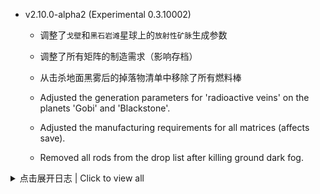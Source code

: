 - v2.10.0-alpha2 (Experimental 0.3.10002)
  + 调整了`戈壁`和`黑石岩滩`星球上的`放射性矿脉`生成参数
  + 调整了所有矩阵的制造需求（影响存档）
  + 从击杀地面黑雾后的掉落物清单中移除了所有燃料棒

  + Adjusted the generation parameters for 'radioactive veins' on the planets 'Gobi' and 'Blackstone'.
  + Adjusted the manufacturing requirements for all matrices (affects save).
  + Removed all rods from the drop list after killing ground dark fog.


<details>
  <summary>点击展开日志 | Click to view all </summary>


- v2.10.0-alpha1 量子秘域 | Quantum Enclaves
  + 修复了传送带两端颜色不正确的问题（感谢starfi5h的工作）
  + 修复了在`高频激光塔`攻击时升降级导致的存档损坏问题（影响存档）
  + 调整了黑雾掉落物`能量碎片`的燃料类型
  + 调整了黑雾制造台`物质重组工厂`的制造速度为8x
  + 调整了黑雾熔炉和制造台的升降级路线
  + 调整了`量子储物箱`的容量为80（影响存档）
  + （实验性功能，可能会造成性能问题）为`量子储物箱`添加频道功能，不同频道间的物品不共享（影响存档）

  + Fixed the issue with incorrect colors at both ends of the conveyor belts (Thanks to starfi5h's work)
  + Fixed the save file corruption caused by leveling up or down during attacks by the High-Frequency Laser Tower (affects save)
  + Adjusted the fuel type of the Energy Shard, a drop from the Dark Fog
  + Set the production speed of Re-composing Assembler to 8x
  + Adjusted the upgrade paths for the Dark Fog Furnace and Re-composing Assembler
  + Adjusted the capacity of the Quantum Storage to 80 (affects save)
  + (Experimental feature, may cause performance issues) Added channel functionality to the Quantum Storage, items are not shared between different channels (affects save)


- v2.9.13
  + 适配版本v0.10.30.23292
  + 集装改良科技升级研究完毕后，调整集装分拣器速度为240物品/秒 （感谢萌泪酱的工作）
  + 重新添加配方堆积逻辑配置项
  + 下调建造在地核钻井上的地热发电站的基础产出 (300% -> 200%)

  + Adaptation of version v0.10.30.23292
  + Adjusted the speed of the Pile Sorter to 240/s after the research of the Pile Sorter Upgrade was completed (thanks
    to MengleiFudge for the work)
  + Re-added recipe stacking logic configuration item
  + Downgraded the base energy output of Geothermal Power Station built on Core Driller (300% -> 200%)


- v2.9.12
  + 调整与`深空来敌 v3.0.0`、`更多巨构 v1.3.7` mod的兼容性

  + Adjust compatibility with `TheyComeFromVoid v3.0.0`, `MoreMegaStructures v1.3.7` mod


- v2.9.11
  + 适配NebulaMultiplayerModApi版本2.0.0

+ Adaptation of NebulaMultiplayerModApi-2.0.0


- v2.9.10
  + 修复模型ID迁移导致的存档兼容问题

  + Fix save compatibility issue caused by model ID migration in v2.9.9


- v2.9.9
  + 适配版本v0.10.29.21904

  + Adaptation of version v0.10.29.21904


- v2.9.8
  + 发电厂在燃尽燃料棒后会返回空燃料棒
  + 为`物质回收`配方添加新特性：若背包未满，输入的建筑物品可返还自身的75%制造原料到背包中

  + Power Plants return empty fuel rods when rods are burned out
  + Add new feature to `Matter Recovery` recipes: incoming construction items return 75% of their own manufacturing
    materials to the package (if the package is not full)


- v2.9.7
  + 适配版本v0.10.28.21247

  + Adaptation of version v0.10.28.21247


- v2.9.6
  + 修复与 `GalacticScale` mod的兼容问题
  + 调整了`高频激光塔 MK.I`的伤害和激光特效
  + 调整了部分文案

  + Fixed compatibility issue with `GalacticScale` mod
  + Adjusted the damage and effect of the `Laser Tower MK.I`
  + Adjust some text


- v2.9.5
  + 适配版本v0.10.28.21172
  + 修复了量子储物箱存档后数据丢失的问题（影响存档）
  + 修复了巨型建筑数据读取异常的问题

  + Adaptation of version v0.10.28.21172
  + Fixed Quantum Dopot data lost after archiving (affects save)
  + Fixed mega buildings data reading anomalies


- v2.9.4
  + 修复了炮台UI不能手动填充对应子弹的问题
  + 修复了化工厂特效缺失的问题
  + 调整`钛晶石`的制造需求为3`钛块`+1`聚苯硫醚`，3`钛块`+1`有机晶体`（高效）（影响存档）
  + 调整了mod物品的掉落概率
  + 下调了地面黑雾的等级耐久度加成（3倍->2倍）
  + 取消了`羰基合成`、`氨氧化`、`三氯化铁`、`四氢双环戊二烯`配方的特殊堆积逻辑

  + Fixed turret UI not able to fill corresponding bullets manually
  + Fixed the missing chemical plant effects
  + Adjusted `Titanium Crystals` manufacturing requirements to 3 `Titanium Ingot` + 1 `Polyphenylene Sulfide` or
    3 `Titanium Ingot` + 1 `Organic Crystals` (advenced) (affects save)
  + Adjusted the drop probability of mod items
  + Downgraded durability bonus of Dark Frog ground units (3x -> 2x)
  + Removed special stacking logic
    for `Hydroformylation`, `Ammonia Oxidation`, `Ferric Trichloride`, `Tetrahydrocyclopentadiene` recipes


- v2.9.3
  + 修复了量子储物箱的一系列Bug
  + 修复传送带颜色不正确的问题

  + Fixed a series of bugs about Quantum Dopot
  + Fixed incorrect color of conveyor belt


- v2.9.2
  + 调整了部分科技的需求
  + 调整了`高频激光塔 MK.II`的攻击距离和伤害
  + 移除`高斯机枪塔 MK.II`
  + 添加`聚爆加农炮 MK.II`

  + Adjusted requirements for some teches
  + Adjusted the attack range and damage of the `Laser Tower MK.II`
  + Removed the `Gauss Turret MK.II`
  + Added `Implosion Cannon MK.II`


- v2.9.0 群星之影 | Shadows of the Galaxy
  + 适配版本v0.10.28.21014
  + 为巨型建筑添加单独的快捷建造按钮
  + 移除了`复合矩阵`的解离特性
  + 移除了终极科技线
  + 提高了`地热发电站`的发电量
  + 重新制作了掉落物外观
  + 重新设计了聚合物相关配方（影响存档）
  + 添加了新的光学处理器以及其相关的物品
  + 调整了部分物品的配方（影响存档）
  + 调整了部分建筑的配方（影响存档）
  + 添加新矿物`硫矿`并调整了相应配方（影响存档）
  + 调整了部分配方及物品的图标
  + 下调了`量子芯片`的原料需求
  + 移除了`大气采集站`的建造位置限制
  + 添加`快速开局`模式
  + 调整了部分星球的介绍
  + 调整了物质分解配方的产出
  + 调整了飞行仓拆除产出
  + 调整了`导弹防御塔`与`磁化电浆炮`的攻击距离
  + 调整了制造类巨型建筑的制造速度、耗电、配方时间及原料需求
  + 新增伊卡洛斯燃料舱在燃尽燃料棒后会返回空燃料棒到背包的功能
  + 调整了部分武器和弹药的数值
  + 调整了黑雾地面建筑和单位的耐久度
  + 将科技探索模式调整为默认开启（可在设置中关闭）

  + Adaptation of version v0.10.28.21014
  + Added separate quick build button for mega buildings
  + Removed the dissociation feature of `composite matrixs`
  + Removed Ultimate Technology Line
  + Increased power generation from geothermal
  + Reworked trash appearance
  + Added optical processor and associated items
  + Redesigned polymer related recipes (affects save)
  + Adjusted requirements for some items (affects save)
  + Adjusted some building recipes (affects save)
  + Added new mineral `Sulfur Ore` and adjusted recipe accordingly (affects save)
  + Adjusted some recipe and item icons
  + Downgraded ingredient requirements for `Quantum Chip`
  + Removal of restrictions on the location of `Atmospheric Collect Station`
  + Add `Fast Start` mode
  + Adjusted the description of some planets
  + Adjusted the output of Matter Disintegration Recipe
  + Adjusted the output of the Flight Silo dismantling
  + Adjusted the attack distance of Missile Towers and Magnetized Plasma Cannons
  + Adjusted manufacturing speed, power consumption, recipe time, and raw material requirements for manufacturing
    megastructures.
  + Added the ability for the Icarus Fuel Pod to return empty fuel rods to the backpack after exhausting them
  + Adjusted some weapon and ammo values
  + Adjusted durability of Dark Frog ground structures and units
  + Adjusted tech exploration mode to be on by default (can be turned off in settings)


- v2.9.0 (Experimental 0.2.13)
  + 调整了部分武器和弹药的数值
  + 调整了黑雾地面建筑和单位的耐久度
  + 修复了信号界面图标缺失的问题

  + Adjusted some weapon and ammo values
  + Adjusted durability of Dark Frog ground structures and units.
  + Fixed missing signal icon


- v2.9.0-alpha2 (Experimental 0.2.12)
  + 修复了建造栏建筑位置错误的问题
  + 修复了`动力引擎`科技位置不正确的问题
  + 修复了文本本地化语言读取不正确的问题
  + 修复了`量子储物仓`存读档后数据丢失的问题
  + 修复了`卫星配电站`制造速度不正确的问题
  + 修复了物流塔单条传送带输出被限制在1800/min的问题
  + 修复了机甲自定义钨块强度与密度数据不正确的问题
  + 调整了部分建筑的制造需求
  + 调整了部分物品的介绍
  + 调整了部分星球的介绍
  + 调整了物质分解配方的产出
  + 调整了`负熵熔炉`的耗电
  + 调整了飞行仓拆除产出
  + 调整了快速开局模式的额外物品的种类和数量
  + 调整了`导弹防御塔`与`磁化电浆炮`的攻击距离
  + 调整了制造类巨型建筑的制造速度、耗电、配方时间及原料需求
  + 新增伊卡洛斯燃料舱在燃尽燃料棒后会返回空燃料棒到背包的功能
  + 新增与`FastTravelEnabler`的兼容补丁
  + 将科技探索模式调整为默认开启（可在设置中关闭）

  + Fixed incorrect placement of buildings in the build bar
  + Fixed incorrect placement of engine tech.
  + Fixed incorrectly localization.
  + Fixed an issue where data of Quantum Dopot was lost when load and save.
  + Fixed incorrect manufacturing speed of Satellite Distribution Stations.
  + Fixed an issue where the output of a single conveyor belt in the Logistics Tower was limited to 1800/min.
  + Adjusted the manufacturing requirements of some buildings.
  + Adjusted the description of some items.
  + Adjusted the description of some planets.
  + Adjusted the output of Matter Disintegration Recipe.
  + Adjusted power consumption of Negentropic Furnace.
  + Adjusted the output of the Flight Silo dismantling
  + Adjusted the types and quantities of extra items in Fast Start Mode
  + Adjusted the attack distance of Missile Towers and Magnetized Plasma Cannons.
  + Adjusted manufacturing speed, power consumption, recipe time, and raw material requirements for manufacturing
    megastructures.
  + Added the ability for the Icarus Fuel Pod to return empty fuel rods to the backpack after exhausting them.
  + Added patch for compatibility with `FastTravelEnabler`.
  + Adjusted tech exploration mode to be on by default (can be turned off in settings)


- v2.9.0-alpha1 (Experimental 0.2.7) 群星之影 | Shadows of the Galaxy
  + 适配版本v0.10.28.20959
  + 为巨型建筑添加单独的快捷建造按钮
  + 移除了`复合矩阵`的解离特性
  + 移除了终极科技线
  + 提高了`地热发电站`的发电量
  + 重新制作了掉落物外观
  + 重新设计了聚合物相关配方（影响存档）
  + 添加了新的光学处理器以及其相关的物品
  + 调整了部分物品的配方（影响存档）
  + 调整了部分建筑的配方（影响存档）
  + 添加新矿物`硫矿`并调整了相应配方（影响存档）
  + 调整了部分配方及物品的图标
  + 下调了`量子芯片`的原料需求
  + 移除了`大气采集站`的建造位置限制
  + 添加`快速开局`模式

  + Adaptation of version v0.10.28.20959
  + Added separate quick build button for mega buildings
  + Removed the dissociation feature of `composite matrixs`
  + Removed Ultimate Technology Line
  + Increased power generation from geothermal
  + Reworked trash appearance
  + Added optical processor and associated items
  + Redesigned polymer related recipes (affects save)
  + Adjusted requirements for some items (affects save)
  + Adjusted some building recipes (affects save)
  + Added new mineral `Sulfur Ore` and adjusted recipe accordingly (affects save)
  + Adjusted some recipe and item icons
  + Downgraded ingredient requirements for `Quantum Chip`
  + Removal of restrictions on the location of `Atmospheric Collect Station`
  + Add `Fast Start` mode


- v2.8.0-beta2 (Experimental 0.2.6)
  + 调整了配方`环氧氯丙烷`、`双酚A`的默认堆积逻辑
  + 调整了部分配方及物品的图标
  + 调整了部分矿物的手动挖掘耗时
  + 添加物品`同位素温差发电机`

  + Adjusted default stacking logic for recipes `Epichlorohydrin`, `Bisphenol A`
  + Adjusted icons for some recipes and items
  + Adjusted manual digging time for some minerals
  + Added item `Radioisotope thermoelectric generator`


- v2.8.0-beta1 (Experimental 0.2.5) 轻韧革新 | Lightweight Evolution
  + 加强与 `GalacticScale` mod的兼容，母星稀有矿物资源现在可正常生成
  + 添加了对mod未正确安装的检测和提示
  + 调整了`小型运载火箭`的制造需求

  + Enhanced compatibility with the `GalacticScale` mod, rare mineral resources from the home planet are now generated
    properly
  + Added detection and hints when mod installed incorrectly
  + Adjusted `Small Launch Vehicle` requirements


- v2.8.0-alpha3 (Experimental 0.2.3)
  + 恢复与 `GalacticScale` mod的兼容
  + 为出生点添加了固定生成的铝矿脉
  + 调整了部分物品的热值
  + 移除了`氨`海洋

  + Added patch for compatibility with the `GalacticScale` mod
  + Added a fixed generation of aluminum veins to the birth point
  + Adjusted the heat value for some items
  + Removed the `Ammonia` ocean


- v2.8.0-alpha2 (Experimental 0.2.2)
  + 重新设计了化学能燃料及对应配方（影响存档）
  + 重新设计了`处理器`及对应配方（影响存档）
  + 重新设计了`湿件主机`对应配方（影响存档）
  + 重新设计了`标准制造单元`的制造需求和可制造的配方类型（影响存档）
  + 调整了开局物资的数量
  + 调整了部分科技
  + 调整了部分物品的图标
  + 添加与 `Planet Vein Utilization` mod的兼容补丁
  + 添加与 `GalacticScale` mod的不兼容提示

  + Redesigned chemical energy fuels and their recipes (affect save)
  + Redesigned `Processor` and their recipes (affect save)
  + Redesigned `Biological computer` and their recipes (affect save)
  + Redesigned `Standard Assembler` requirements and the types of recipes that can be made (affect save)
  + Adjusted the amount of supplies at the start of the game
  + Adjusted some teches
  + Adjusted the icons for some items
  + Added patch for compatibility with the `Planet Vein Utilization` mod
  + Added an incompatibility tip for the `GalacticScale` mod


- v2.8.0-alpha1 (Experimental 0.2.1)
  + 恢复矿物`单极磁石`
  + 添加新矿物`钨矿`、`放射性矿物`并调整了相应配方（影响存档）
  + 添加新矿物`铝矿`并修改了大量配方以适应平衡矿物的需求（影响存档）
  + 调整了裂变燃料的能量数值
  + 调整了物品和配方在UI中的排序和位置
  + 修复了部分文本未被正确替换的问题

  + Restored the mineral `Unipolar Magnet`
  + Added new mineral `Tungsten Ore`, `Radioactive ore` and adjusted recipes accordingly (affect save)
  + Added new mineral `Aluminum Ore` and modified a number of recipes to accommodate new mineral (affect save)
  + Adjusted energy value for fission fuel
  + Adjusted the sorting and placement of items and recipes in selection UI.
  + Fixed some text not being replaced correctly


- v2.7.1-beta1 (Experimental 0.1.7)
  + 移除配方`石墨烯（先进）`,`等离子精炼（高效）`,`有机液体离心`（影响存档）
  + 调整了部分星球的海洋类型（影响存档）
  + 具有特殊海洋类型的星球不再在母星系内生成（影响存档）
  + 移除物品`乙烯`, 调整物品`聚乙烯`为`聚丙烯`并修改相应配方（影响存档）
  + 为`石墨烯（高效）`配方调整了特殊堆积逻辑
  + 调整了大抽水机的出口数量
  + 调整了裂变燃料的需求数值（影响存档）
  + 微调了母星的矿物生成算法，现在生成在海岸的矿物不再被掩埋
  + 修复了部分文本未被正确替换的问题

  + Removed recipes `Graphene (advanced-2)`, `Plasma refining (advanced)`, `Toxic liquid centrifugation` (affect save)
  + Adjusted ocean types of some planets (affect save)
  + Planets with special ocean types no longer spawn in the home system (affect save)
  + Removed item `Ethylene`, changed item `Polyethylene` to `Polypropylene` and modified recipe (affect save)
  + Adjusted special stacking logic for `Graphene (advanced)` recipe
  + Adjusted the pose of the mega pumping machine
  + Adjusted fissile fuel synthesis requirements (affect save)
  + Fine-tuned the home planet's mineral generation algorithm so that minerals generated on the coast are no longer
    buried
  + Fixed some text not being replaced correctly


- Experimental 0.1.6
  + 调整了大气采集站的速度
  + 调整了开局科技解锁状态
  + 修复了部分文本未被正确替换的问题

  + Adjusted the base speed of the atmospheric collection station
  + Adjusted tech unlock status of the opening game
  + Fixed the problem that some texts were not replaced correctly


- Experimental 0.1.5
  + 调整了大抽水机的耗电
  + 提高了大气采集站的基础速度
  + 添加了部分教程文本
  + 储液罐将使用科技解锁的最大堆叠层数输出物品
  + 修复了0.1.4测试版本的更新失误

  + Adjusted the power consumption of the mega pumping machine
  + Improved the base speed of the atmospheric collection station
  + Added some tutorial text
  + Tanks will output items using the maximum stacked layers by the tech
  + Fixed Experimental v0.1.4 update bugs


- Experimental 0.1.4
  + 修改设置项的修改堆积逻辑的影响范围为：除黄字标注外的化工/精炼/反应釜配方
  + 修复了虫洞科技不生效的bug
  + 调整了开局科技解锁状态

  + Changed the scope of setting item to modify stacking logic to chemical/refining/reactor recipes except those marked
  + Fixed the bug that the wormhole technology does not work
  + Adjusted tech unlock status of the opening game


- Experimental 0.1.3
  + 修复了位面熔炉无法复制设置的Bug
  + 提高与 `GalacticScale` mod的兼容性

  + Fixed a bug where dimensional smelters were unable to copy settings
  + Improve compatibility with `GalacticScale` mod


- Experimental 0.1.2
  + 移除光刻透镜
  + 添加配方 `粒子容器（高效）`
  + 调整部分配方的制造设备（制造台 -> 高精度装配线）
  + 下调位面熔炉的科技需求

  + Removed Photolithography Lens
  + Added recipe `Particle Container (High Efficiency)`.
  + Adjusted manufacturing equipment for some recipes (Fabrication Bench -> High Precision Assembly Line).
  + Downgraded tech requirements for dimensional furnaces


- v2.7.0-beta6 (Experimental 0.1.1)
  + 简化了`PBI`的合成路线
  + 提高了`合成氨`的速度
  + 提高了大抽水机的工作速度与耗电
  + 调整了部分配方的堆积逻辑

  + Simplified `PBI` synthesis route.
  + Increased the speed of `Ammonia Synthesis`
  + Improved the speed and power consumption of the mega pumping machine.
  + Adjusted stacking logic for some recipes


- v2.7.0-beta5 (Experimental 0.1.0) 森海之灵 | Forest Spirit
  + 重新设计塑料、科研矩阵、化学能燃料、石油化工的配方及对应科技、物品（影响存档）
    + 重新添加了`光子合并器`、`钛晶石`、`粒子容器`物品
    + 删除了`苯酚`、`二甲苯`、`氯苯`物品，转为新物品`苯`
    + 删除了`丙酮`、`甘油`物品，转为新物品`丙烯`
    + 简化了化学能燃料的配方
    + 简化了`先进机械组件`、`尖端机械组件`、`电磁涡轮`、`超级磁场环`的配方
    + 为`量子芯片`配方添加了`位面过滤器`需求
    + 芯片类配方的产物数量翻倍
    + 删除了`海洋排污`、`大气排污`、`化工技术革新`科技
    + 调整了`结构矩阵`、`信息矩阵`、`引力矩阵`的配方
    + 调整了`引力透镜`、`奇异物质`、`混凝土`的配方
    + 调整了`太阳帆`的配方
  + 为部分配方调整了特殊堆积逻辑
  + 调整了部分科技的前置科技需求
  + 下调了终极目标科技的哈希需求
  + 下调了部分建筑的配方原料需求
  + 调整了部分建筑的耗电量和制造速度
  + 修复了复合矩阵增产点数复制的问题
  + 修复了部分文本翻译不正确的问题
  + 修复了部分文本未被正确替换的问题
  + 在设置里添加了部分MOD设置的说明

  + Redesigned the recipes and corresponding technologies and items of plastic, research matrix, chemical energy fuel,
    and petrochemical (affect save)
    + Re-added `Photon Combiner`, `Titanium Crystal`, `Particle Container` items
    + Removed `Phenol`, `Xylene`, `Chlorobenzene` items, converted to new item `Benzene`
    + Removed `Acetone`, `Glycerol` items, converted to new item `Propylene`
    + Simplified the recipe of chemical energy fuel
    + Simplified the recipe of `Advanced Mechanical Components`, `Sophisticated Mechanical Components`, `Electromagnetic
      Turbine`, `Super Magnetic Ring`
    + Added `Dimensional Filter` requirement to the recipe of `Quantum Chip`
    + Doubled the output of chip recipes
    + Removed `Ocean Emission`, `Atmospheric Emission`, `Chemical Technology Innovation` technologies
    + Adjusted the recipe of `Structure Matrix`, `Information Matrix`, `Gravity Matrix`
    + Adjusted the recipe of `Graviton Lens`, `Strange Matter`, `Concrete`
    + Adjusted the recipe of `Ray Receiver`, `Solar Sail`, `Geothermal Power Plant`
  + Adjusted the special stacking logic of some recipes
  + Adjusted the prerequisite technology requirements of some technologies
  + Lowered the hash requirements of the ultimate goal technologies
  + Lowered the material requirements of some buildings
  + Adjusted the power consumption and manufacturing speed of some buildings
  + Fixed the problem of copying the production point of the composite matrix
  + Fixed the problem of incorrect translation of some texts
  + Fixed the problem that some texts were not replaced correctly
  + Added some MOD settings instructions in the settings


- v2.6.0 原子之心 | Atomic Heart
  + 修复与联机MOD的兼容性问题
  + 调整图标选择界面公式部分的显示
  + 裂变能源重做，缩短科技树，添加MOX燃料棒（影响存档）
  + 提高化学能燃料棒的热值
  + 提高巨型建筑的原料与科技需求（影响存档）
  + 调整部分配方的原料需求（影响存档）
  + 添加`裂变增效`、`先进推进`协调效果

  + Fix the compatibility problem with the multiplayer mod
  + Adjust the display of the formula part of the icon selection interface
  + Redo the fusion energy, shorten the technology tree, and add MOX fuel rod (affect the save)
  + Increase the heat value of the chemical energy fuel rod
  + Increase the material and technology requirements of the mega buildings (affect the save)
  + Adjust the material requirements of some recipes (affect the save)
  + Add `Fusion Enhancement` and `Advanced Propulsion` coordination effects


- v2.5.14
  + 修复已拆除的巨构传送带缓存未及时更新导致物品远程传送的问题
  + 修复`资源采掘`协调效果对`大气采集站`无效的问题
  + 修复`资源采掘`协调效果未在大矿机UI中显示的问题

  + Fix the problem of not updating the cache of dismantled mega buildings conveyor belts in time, causing material
    transfer unexpectedly
  + Fix the problem that the `Unlimited Resource Mining` coordination effect is invalid
    for `Atmospheric Collect Station`
  + Fix the problem that the `Unlimited Resource Mining` coordination effect is not displayed in the Mega Miner UI


- v2.5.13
  + 修复`活性纤维重组`配方无法解锁的问题

  + Fix the problem that the `Active biological fiber reassemble` recipe cannot be unlocked


- v2.5.12
  + 调整部分文案
  + `电磁轨道弹射器`和`垂直发射井`的速度减半
  + 新增配方：`活性纤维重组`、`处理器（极效）`
  + 调整`行星物流塔`的物流运输机的最大数量
  + 调整`聚乙烯（高效）`、`钨矿精炼`的原料需求数量
  + 重新加入硝酸海洋（仅影响新存档）
  + 调整气态巨星、冰巨星的大气成分（仅影响新存档）
  + 添加 `PlanetwideMining` mod 兼容补丁

  + Adjust some text
  + The speed of `Electromagnetic Orbit Launcher` and `Vertical Launching Silo` is halved
  + Add recipe: `Active biological fiber reassemble` and `Processor (advanced-2)`
  + Adjust the max drone number of `Planetary Logistics Station`
  + Adjust the material requirements of `Polyethylene (advanced)` and `Tungsten ore refining`
  + Re-add nitric acid ocean (only affect new save)
  + Adjust the atmospheric composition of the gas giant and ice giant (only affect new save)
  + Add `PlanetwideMining` mod compatibility patch


- v2.5.11
  + 调整`大气采集站`的基础速度
  + 优化建造/拆除`广播式能源塔`时的性能
  + 修复`水电解`配方大气排污效果未生效的问题
  + 调整`偏二甲肼燃料棒`的制造需求
  + 移除`火箭燃料`及其相关配方（仅影响新存档）
  + 在mod冲突时加入红字报错

  + Adjust base speed of `Atmospheric Collect Station`
  + Optimize the performance when building / dismantling `Broadcast energy Tower`
  + Fix the problem that the atmospheric emission effect of the `Water Electrolysis` recipe is not effective
  + Adjust the manufacturing requirements of `Methylamine Fuel Rod`
  + Remove `Rocket Fuel` and its related recipes (only affect new save)
  + Add red text error when mod conflict


- v2.5.10
  + 调整部分文案
  + 调整流速计的最大检测速度
  + 提高了飞行舱的拆除奖励
  + 大气排污效果加入`水电解`配方
  + 调整了TNM的配方
  + 修复了巨型建筑无法触发传送带物品选择界面的问题
  + （更多巨构）修复了多功能集成组件可被手动制造的问题

  + Adjust some text
  + Adjust the maximum speed of the Flow Monitor
  + Increase the dismantling reward of the Flyer
  + Atmospheric Emission effect includes the `Water Electrolysis` recipe
  + Adjust the recipe of TNM
  + Fix the problem that the Mega Buildings cannot trigger the conveyor belt item selection UI
  + (MoreMegaStructures) Fix the problem that the Multi-functional Integrated Component can be manually manufactured


- v2.5.9
  + 调整部分文案
  + 为`大气采集站`添加粒子效果
  + 修复了导致建造`广播式能源塔`时游戏报错的问题
  + 在建有`广播式能源塔`的星球上不再渲染电力范围

  + Adjust some text
  + Add particle effect to `Atmospheric Collect Station`
  + Fix the problem that raise errors when building `Broadcast energy Tower`
  + No longer render the power range on the planet with `Broadcast energy Tower`


- v2.5.8
  + 调整部分图标
  + 调整部分文案
  + 修复已拆除的巨构传送带缓存未及时更新的问题
  + 在`设置-杂项`中添加了一个选项，用于控制是否启用`大气排污`科技效果

  + Adjust some icons
  + Adjust some text
  + Fix the problem of not updating the cache of dismantled mega buildings conveyor belts in time
  + Add an option in the `Settings - Miscellaneous` to control whether to enable the `Atmospheric Emission` technology
    effect


- v2.5.7
  + 修复部分图标缺失的问题

  + Fix the problem of missing icons


- v2.5.6
  + 调整部分图标
  + 调整部分文案
  + 下调部分建筑的建造材料需求
  + 调整部分科技树
  + 调整物流塔的仓储上限和充能功率
  + 新增配方：甘油合成

  + Adjust some icons
  + Adjust some text
  + Downgrade the material requirements of some buildings
  + Adjust the some technologies
  + Adjust the storage capacity and charging power of Logistics Station
  + Add recipe: Glycerol Synthesis


- v2.5.5
  + 调整部分图标
  + 调整物品、配方选择界面的排列顺序
  + （更多巨构）调整`星际组装厂火箭`的制造需求
  + 调整大抽水机的制造时间
  + 调整`垂直发射井`的制造需求

  + Adjust some icons
  + Adjust the arrangement order of items and recipes
  + (MoreMegaStructures) Adjust the requirements of `Interstellar Assembly Plant Rocket`
  + Adjust the manufacturing time of the mega pump
  + Adjust the requirements of `Vertical Launching Silo`


- v2.5.4
  + 调整部分文案
  + 调整`矿物处理厂`的制造需求
  + 调整`矿物处理厂`、`人造恒星`、`裂变能源发电站`的制造时间
  + 调整`氦闪约束器`、`尖端机械组件`的图标
  + 添加`行星协调中心`科技

  + Adjust some text
  + Adjust the requirements of `Mineral Processing Plant`
  + Adjust the manufacturing time of `Mineral processor`, `Artificial Star`, `Fusion Power Station`
  + Adjust the icon of `Helium Flash Restrainer`, `Advanced Mechanical Components`
  + Add `Coordination Center` technology


- v2.5.3
  + 调整部分文案
  + 修复部分流体在储液罐中渲染不正确的问题
  + 为部分科技添加解锁奖励物品（高精度加工技术、星际物流系统、人造恒星、戴森球计划系列科技、巨型建筑系列科技、终极目标系列科技）

  + Adjust some text
  + Fix the problem of incorrect rendering of some fluids in tank
  + Add bonus items for some technologies (High Precision Processing Technology, Interstellar Logistics
    Technology, Artificial Star, Dyson Sphere Project series, Mega Building series, Ultimate Goal series)


- v2.5.2
  + 调整 `LDBTool` mod 缓存文件的生成逻辑，大幅提高mod加载速度（约减少50% MOD加载时间）
  + 提高与 `GalacticScale` mod的兼容性
  + `大气采集站`的建造间距与物流塔不再互相影响
  + `矩阵研究站`研究科技时分拣器可输入`通量矩阵`（不需要`信息矩阵`时）、`空间矩阵`（不需要`引力矩阵`时）和`宇宙矩阵粗坯`
    （不需要`宇宙矩阵`时）
  + 优化部分文案
  + 调整终极科技的哈希需求
  + 屏蔽异常提示（仍无法上传至银河系）

  + Adjust `LDBTool` mod cache file generation logic, greatly improve the mod loading performance (about -50% MOD
    loading time)
  + Improve compatibility with `GalacticScale` mod
  + The construction interval of `Atmospheric Collect Station` and the logistics no longer affect each other
  + Research Station can input `Flux Matrix` (when no `Information Matrix` is required), `Space Matrix` (when
    no `Gravity Matrix` is required) and `Universe Matrix roughcast` (when no `Universe Matrix` is required) when
    researching technology
  + Optimize some text
  + Adjust the hash requirement of the ultimate technologies
  + Block abnormal prompts (still cannot be uploaded to the galaxy)


- v2.5.1
  + 修复了`v2.5.0`版本导致的性能问题

  + Fix the performance problem caused by `v2.5.0` version


- v2.5.0 升格凝想 | Elevational Contemplations
  + 添加 `行星协调中心` ：可为星球添加数种增益效果
  + 添加 `DSPMoreRecipes` mod 兼容补丁
  + 修复了大抽水机的介绍不完整的问题
  + 修复了物质分解设施在断电时不会停止工作的问题
  + 修复了机甲自定义界面物品缺失的问题

  + Add `Coordination Center`: Add a variety of bonuses to the planet
  + Compatible with `DSPMoreRecipes` mod
  + Fix the problem that the introduction of Mega pump is incomplete
  + Fix the problem that the Recycling Factory will not stop working when power off
  + Fix the problem that the item is missing in the custom mecha UI


- v2.4.10
  + 修复了火力发电站燃料需求不正确的问题

  + Fix the problem that the fuel demand of the power plant is incorrect


- v2.4.9
  + 添加 `GalacticScale` mod 部分兼容补丁
  + 修复了`v2.4.6`版本导致的建筑工作时耗电量不正确的问题

  + Add compatibility patch for `GalacticScale` mod
  + Fix the problem that the power consumption of working assemblers since `v2.4.6`


- v2.4.8
  + 添加 `Bottleneck` mod 兼容补丁
  + 添加配置文件，允许设置`大气排污`科技是否出现在科技树中
  + 修复了部分文案问题

  + Compatible with `Bottleneck` mod
  + Add config file, allow to set whether Add `Atmospheric Emission` tech in tech tree
  + Fix a typo


- v2.4.7
  + 修复了未安装巨构MOD时的启动红字问题

  + Fix the problem when starting without MoreMegaStructure mod


- v2.4.6
  + 大幅提高了电解水配方的耗电量
  + 完成与巨构MOD的互相兼容，且加入了部分新配方

  + Hugely improved the power consumption when electrolyze water
  + Completed the compatibility with the MoreMegaStructure MOD and added some new recipes


- v2.4.5
  + 添加了MOD冲突提示与加载提示
  + 小幅提高了MOD兼容性

  + Added conflict tips and loading tips
  + Slightly improved compatibility


- v2.4.4
  + 修复文本错误

  + Fix text error


- v2.4.3
  + 修复了`大气采集站`不受`矿物利用`科技影响的Bug
  + 修复了部分情况下可能在物品选择界面无法选择`氮`的问题
  + 调整了`大气采集站`的基础工作速度与建造间隔
  + 调整了火箭的科技需求

  + Fixed the bug that `Atmospheric Collect Station` is not affected by `Mineral Utilization` technology
  + Fixed the bug that `Nitrogen` may not be selected in the item selection UI in some cases
  + Adjusted the base work speed and build interval of `Atmospheric Collecting Station`.
  + Adjusted the technology requirements of the rocket


- v2.4.2
  + 修复了与`BlueprintTweaks` mod的兼容性问题
  + 确定与`TheyComeFromVoid`、`GalacticScale`不兼容且无法修复，在加载上述mod时不会加载本mod

  + Fixed compatibility with `BlueprintTweaks` mod
  + Explicitly incompatible with `TheyComeFromVoid` and `GalacticScale`, will not load this when loading the above mods


- v2.4.1
  + 修复了二氧化碳还原配方需求错误的问题
  + 移除了戈壁星球的硝酸海洋（仅在新存档生效）
  + 修复了大气采集站可输入空间翘曲器的问题

  + Fixed the problem that the carbon dioxide reduction formula requirement was wrong
  + Removed the nitric acid ocean of Gobi planet (only effective in new archives)
  + Fixed the problem that the atmospheric collect station could input the space warper


- v2.4.0 风起天阑更新 | Windy update
  + 为类地星体添加星球大气类型和采集产出
  + 新建筑：大气采集站
  + 新科技：大气排污
  + 调整了部分配方（影响存档）
  + 新增了部分配方
  + 调整了部分物品的介绍文案
  + 调整了部分物品的热值
  + 调整了煤矿的数量和生成逻辑，现在大多数星球不会生成煤矿（仅在新存档生效）
  + 调整火力发电厂逻辑：除燃料棒以外的燃料需要含氧大气层
  + 修复了火力发电厂不正常的转化率

  + Add atmosphere type and output for terrestrial planets
  + New building: Atmosphere Collector
  + Add atmosphere pollution technology
  + Adjust some recipes (affect save)
  + Add some recipes
  + Adjust some item descriptions
  + Adjust some item heat value
  + Adjust the number and generation logic of coal mines. Most planets will not generate coal mines (only effective in
    new saves)
  + Adjust the logic of the power plant: the fuel other than the fuel rod needs the oxygen atmosphere layer
  + Fix the abnormal conversion rate of the power plant


- v2.3.5
  + 修复了旧版本巨型建筑蓝图加载出错的问题
  + 修复了巨型抽水机工作异常的问题

  + Fixed the problem of loading error of old version of Mega Building blueprint
  + Fixed the problem of abnormal operation of Mega Pump


- v2.3.4
  + 修复了巨型建筑加载出错的问题

  + Fixed the problem of loading Mega Buildings


- v2.3.3
  + 修复了新版本模型冲突的问题
  + 修复了合成器物品详情位置不正确的问题
  + 调整了部分科技的介绍文案
  + 调整了物流塔物品选择界面的位置
  + 添加系列物品：开发者日志01~11

  + Fixed the conflict with the new version model
  + Fixed the problem that the synthesis item details position is incorrect
  + Adjusted the introduction of some technologies
  + Adjusted the position of the logistics item selection UI
  + Added a series of items: Developer Log 01~11


- v2.3.2
  + 调整了混凝土的解锁科技

  + Adjusted the unlock technology of concrete


- v2.3.1
  + 修复了巨型建筑工程学不能被研究站研究的问题
  + 修复了载入v2.2.x存档时初始科技未解锁的问题

  + Fixed the problem that the Mega Building Engineering technology cannot be researched by station
  + Fixed the problem that the initial technology is not unlocked when loading the v2.2.x archive


- v2.3.0
  + 修复了复制未建成建筑时偶尔出现的报错
  + 调整了部分科技树

  + Fixed the error that occasionally occurred when copying the uncompleted building
  + Adjust some techs


- v2.2.9
  + 下调了量子芯片的科技需求
  + 调整了蓄电器和能量枢纽的输出功率与蓄电量
  + 调整了大多数星球的硅矿数量（仅在新存档生效）
  + 提高了母星的可燃冰矿物数量（仅在新存档生效）
  + 修复了蓝图中巨型建筑的增产剂效果无法正确复制的问题
  + 修复了选择传送带时显示高亮颜色不正确的问题

  + Adjusted the technology requirements of quantum chips
  + Adjusted the output power and storage capacity of capacitors and energy hubs
  + Adjusted the amount of silicon ore on most planets (only affects new game)
  + Increase the amount of NGH ore on the birth planet (only affects new game)
  + Fixed the problem that the production multiplier effect of the giant building in the blueprint could not be copied
    correctly
  + Fixed the problem that the highlight color was displayed incorrectly when selecting the conveyor belt


- v2.2.8
  + 修改了部分配方的时间和产出(总产出不变)

  + Changed the time and output of some recipes (No change in total output)


- v2.2.7
  + 修复巨型建筑输出原料的传送带速度达不到上限的问题
  + 修复巨型建筑输出的原料增产点数异常的问题

  + Fix the problem that the belt out from Mega Buildings cannot reach the speed limit
  + Fix the problem that the production point of raw materials output from Mega Buildings is abnormal


- v2.2.6
  + 修复巨型建筑在停止工作时接受的产物消失的Bug
  + 修改巨型建筑的原料传送带优先级为优先输出
  + 允许巨型建筑在停止工作时接受/输出物品

  + Fix the bug causes the items received disappears when Mega Buildings stops working
  + Modify the Mega Building's material conveyor belt priority to output first
  + Allow Mega Buildings to receive / output items when they stop working


- v2.2.5
  + 修复巨型建筑输出的原料增产点数消失的Bug

  + Fix a bug that causes the Mega Buildings raw material output point disappear


- v2.2.4
  + 调整了巨型抽水站的耗电与制作类型
  + 调整了氧的热值为900KJ
  + 允许巨型建筑输出原料

  + Adjust the power consumption and production type of the Mega Pump
  + Adjust the heat value of oxygen to 900KJ
  + Allow Mega Buildings to output raw materials


- v2.2.3
  + 添加巨型抽水站
  + 调整部分建筑的手动制造权限
  + 修复了一部分翻译错误

  + Add Mega Pump
  + Adjust some buildings to allow product manually
  + Fix some translation errors


- v2.2.2
  + 修复了巨型建筑与联机MOD的兼容问题
  + 修改了部分与实际不匹配的物品介绍、科技描述
  + 调整了部分科技的需求

  + Fixed the compatibility issues of the giant building with the online mod.
  + Modified some item descriptions and technology descriptions that do not match the actual ones
  + Adjusted the requirements of some technologies


- v2.2.1
  + 修复了图标选择界面不显示详细信息的Bug
  + 修改了部分与实际不匹配的物品介绍、科技描述

  + Fixed the bug that the icon selection interface does not show detailed information
  + Modified some item descriptions and technology descriptions that do not match the actual ones


- v2.2.0
  + `矿物处理厂`的原料需求调整为4`先进机械组件`，6`钛合金`
  + 添加配方：`石矿精炼`、`煤矿精炼`

  + Mineral processor raw material requirements adjusted to 4 advanced mechanical components, 6 titanium alloys
  + New recipe: `Stone refining` and `Coal refining`


- v2.1.9
  + 适配新版本
  + 调整巨型建筑的堆叠限制为30
  + 通量矩阵、空间矩阵和宇宙矩阵粗坯的配方不再可增产

  + Updated to the new version of DSP
  + Adjusted stack size for Mega Buildings to 30
  + Flux Matrix, Space Matrix and Universe matrix roughcast recipes are no longer allowed to be affected by Extra
    Products effect


- v2.1.8
  + 修复了配送运输机相关科技未及时更新的问题
  + 添加新巨型建筑：巨型粒子对撞机

  + Fixed the issue that the technology related to delivery transporters was not updated in time
  + Add Mega Building: Mega Particle Collider


- v2.1.7
  + 修复了有物质分解设施的存档读取时崩溃的问题（特别感谢ckcz提供的帮助）
  + 取消了物质分解设施返回沙土时的显示提示（防止刷屏）

  + Fixed the problem that archives with Recycling Factory could not be read properly (special thanks to ckcz for the
    help)
  + Cancel the display prompt when the Recycling Factory returns to the sand (to prevent screen flashing)


- v2.1.6
  + 修复了有物质分解设施的存档不能正常读取的问题
  + 修改了物质分解设施返回沙土的频率
  + 修改了煤焦油在储液罐内的渲染颜色

  + Fixed the problem that archives with Recycling Factory could not be read properly
  + Modified the frequency of returning sand from working Recycling Factory
  + Modified the rendering color of coal tar in the tank


- v2.1.5
  + 修复了巨型建筑不能正确粘贴配方的问题
  + 修复了巨型建筑的蓝图不能复制配方的问题
  + 修复了在不同星球上的巨型建筑传送带互相干扰的问题（可能需要重新配置巨型建筑传送带后手动存档）
  + 修改了模组保存时的数据格式（可能需要删除原有的.moddsv存档文件）

  + Fixed the problem that the recipes of Mega Buildings cannot be pasted correctly
  + Fixed the problem that the blueprints of Mega Buildings could not copy the recipes
  + Fixed the problem that the conveyor belts connect to Mega Buildings on different planets interfere with each
    other (may need to rebuild the conveyor belts and save game manually)
  + Modified the data format when saving game (may need to delete the original .moddsv file)


- v2.1.4
  + 修复了储液罐液体颜色渲染不正确的问题（特别感谢kremnev8提供的帮助）
  + 修复了传送带颜色不正确的问题（特别感谢kremnev8提供的帮助）
  + 修改了物品在传送带上的显示效果
  + 稳定矩阵和虚空矩阵更名为通量矩阵和空间矩阵

  + Fixed incorrect rendering of reservoir liquid colors (special thanks to kremnev8 for the help)
  + Fixed incorrect color of conveyor belt (special thanks to kremnev8 for the help)
  + Modified the display of items on the conveyor belt
  + Stable Matrix and Void Matrix renamed to Flux Matrix and Space Matrix


- v2.1.3
  + 修复了有机晶体不会出现在物品选择器的问题
  + 为稳定矩阵和虚空矩阵添加发光效果

  + Fixed issue where organic crystals would not appear in the item selector
  + Added glow effects to stable matrix and void matrix


- v2.1.2
  + 为母星添加了少量可燃冰矿（仅影响新存档）
  + 配方调整：
    + 微型粒子对撞机的原料需求调整为10先进机械组件，20钛合金，20超级磁场环，5量子芯片, 时间调整为10s
    + 卡西米尔晶体的原料需求减半并减少了石墨烯的需求
    + 粒子宽带配方的原料需求减半
    + 位面过滤器配方的卡西米尔晶体需求量由2个调整为1个
    + 奇异物质的配方类型由对撞机调整为制造台
    + 奇异物质的原料需求由2卡西米尔晶体、4重氢调整为1卡西米尔晶体、8重氢
    + 奇异物质（高效）的原料需求由1卡西米尔晶体、1超级磁场环调整为1金刚石、4重氢
    + 石油裂化产物调整为3乙烯、2氯苯、1甘油

  + Added a small amount of NGH ore to the birth planet (only affects new game)
  + Recipe adjustment:
    + Miniature Particle Collider raw material requirements adjusted to 10 advanced mechanical components, 20
      titanium alloys, 20 super-magnetic rings, 5 quantum chips, time adjusted to 10s
    + Halved raw material requirements for Casimir crystals and reduced graphene requirements
    + Halved raw material requirements for Particle Broadband recipe
    + The requirement for Casimir crystals in the Plane Filter recipe has been adjusted from 2 to 1.
    + Recipe type of Strange Matter adjusted from Collider to Fabrication Table
    + Adjusted raw material requirement for Strange Matter from 2 Casimir crystals and 4 Deuterium to 1 Casimir
      crystal and 8 Deuterium
    + Raw material requirement for Strange Matter (advanced) adjusted from 1 Casimir crystal and 1 Super Magnetic
      Ring to 1 Diamond and 4 Deuterium
    + Oil Cracking products adjusted to 3 ethylene, 2 chlorobenzene, 1 glycerin


- v2.1.1
  + 修复部分文本错误且翻译缺失的问题
  + 调整了大部分星球的硅石矿含量（仅影响新存档）

  + Fix the problem that some texts are wrong and translations are missing
  + Adjusted silica ore content of most planets (only affects new game)


- v2.1.0
  + 修复物流运输界面部分建筑、物品位置冲突的问题
  + 添加新配方：氯苯水解：氯苯 + 水 -> 苯酚 + 氢氯酸
  + 调整配方：石油裂化现在产出**1**氯苯(而不是**3**)
  + 调整配方：有机液体离心现在产出1**硫酸**(而不是**硝酸**)
  + 特性：戈壁星球添加硝酸海洋；海洋丛林海洋修改为盐水海洋

  + Fixed the problem of conflicting locations of some buildings and items in the Station UI
  + Added new recipe: chlorobenzene hydrolysis: chlorobenzene + water -> phenol + hydrochloric acid
  + Adjusted recipe: oil cracking now produces **1** chlorobenzene (instead of **3**)
  + Adjusted recipe: organic liquid centrifugation now yields 1 **sulfuric acid** (instead of **nitric acid**)
  + Characteristics: Gobi planet added nitric acid ocean; Ocean Jungle modified to salt water ocean

</details>
